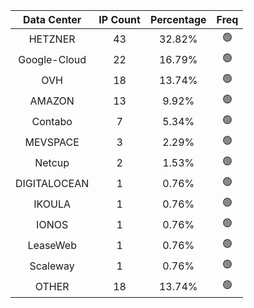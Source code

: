| Data Center | IP Count | Percentage | Freq |
|:------------:|:--------:|:-----------:|:-----:|
| HETZNER | 43 | 32.82% | 🟢 |
| Google-Cloud | 22 | 16.79% | 🟢 |
| OVH | 18 | 13.74% | 🟢 |
| AMAZON | 13 | 9.92% | 🟢 |
| Contabo | 7 | 5.34% | 🟢 |
| MEVSPACE | 3 | 2.29% | 🟢 |
| Netcup | 2 | 1.53% | 🟢 |
| DIGITALOCEAN | 1 | 0.76% | 🟢 |
| IKOULA | 1 | 0.76% | 🟢 |
| IONOS | 1 | 0.76% | 🟢 |
| LeaseWeb | 1 | 0.76% | 🟢 |
| Scaleway | 1 | 0.76% | 🟢 |
| OTHER | 18 | 13.74% | 🟢 |